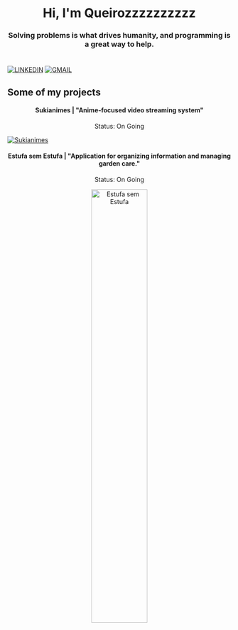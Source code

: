 <h1 align="center">Hi, I'm Queirozzzzzzzzzz</h1>
<h3 align="center">Solving problems is what drives humanity, and programming is a great way to help.</h3>
<h1 align="center"></h1>

[<img src="https://img.shields.io/badge/LINKEDIN-black?style=for-the-badge&logo=linkedin&labelColor=black&color=00072d" alt="LINKEDIN"/>](https://www.linkedin.com/in/vin%C3%ADcius-queiroz-125ba2295/)
[<img src="https://img.shields.io/badge/EMAIL-black?style=for-the-badge&logo=gmail&labelColor=black&color=1c0000" alt="GMAIL"/>](mailto:vinicius.queiroz.coding@gmail.com)


<h2>Some of my projects</h2>

<div class="project" align="center">
  <h4>Sukianimes | "Anime-focused video streaming system"</h4>
  <p>Status: On Going</p>
</div>

[<img src="https://github.com/Queirozzzzzzzzzz/sukianimes/assets/141048057/368bbc3f-e7bf-4053-b9e1-e995010c763e" alt="Sukianimes"/>](https://sukianimes.vercel.app)

<div class="project" align="center">
  <h4>Estufa sem Estufa | "Application for organizing information and managing garden care."</h4>
  <p>Status: On Going</p>
<div align="center">
     <a href="https://github.com/Queirozzzzzzzzzz/estufa-sem-estufa" target="_blank">
      <img src="https://github.com/user-attachments/assets/db1e64c8-ab46-4240-a0e5-e4d1509cb342" alt="Estufa sem Estufa" style="width: 50%;"/>
    </a>
</div>
</div>


